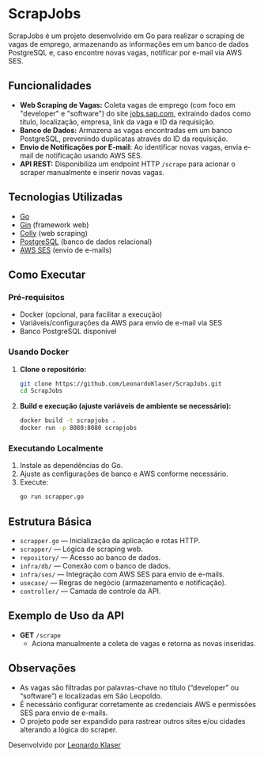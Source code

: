 # ScrapJobs

ScrapJobs é um projeto desenvolvido em Go para realizar o scraping de vagas de emprego, armazenando as informações em um banco de dados PostgreSQL e, caso encontre novas vagas, notificar por e-mail via AWS SES.

## Funcionalidades

- **Web Scraping de Vagas:** Coleta vagas de emprego (com foco em "developer" e "software") do site [jobs.sap.com](https://jobs.sap.com/search/?q=&locationsearch=S%C3%A3o+Leopoldo&location=S%C3%A3o+Leopoldo&scrollToTable=true), extraindo dados como título, localização, empresa, link da vaga e ID da requisição.
- **Banco de Dados:** Armazena as vagas encontradas em um banco PostgreSQL, prevenindo duplicatas através do ID da requisição.
- **Envio de Notificações por E-mail:** Ao identificar novas vagas, envia e-mail de notificação usando AWS SES.
- **API REST:** Disponibiliza um endpoint HTTP `/scrape` para acionar o scraper manualmente e inserir novas vagas.

## Tecnologias Utilizadas

- [Go](https://golang.org/)
- [Gin](https://github.com/gin-gonic/gin) (framework web)
- [Colly](https://github.com/gocolly/colly) (web scraping)
- [PostgreSQL](https://www.postgresql.org/) (banco de dados relacional)
- [AWS SES](https://aws.amazon.com/ses/) (envio de e-mails)

## Como Executar

### Pré-requisitos

- Docker (opcional, para facilitar a execução)
- Variáveis/configurações da AWS para envio de e-mail via SES
- Banco PostgreSQL disponível

### Usando Docker

1. **Clone o repositório:**
   ```bash
   git clone https://github.com/LeonardoKlaser/ScrapJobs.git
   cd ScrapJobs
   ```

2. **Build e execução (ajuste variáveis de ambiente se necessário):**
   ```bash
   docker build -t scrapjobs .
   docker run -p 8080:8080 scrapjobs
   ```

### Executando Localmente

1. Instale as dependências do Go.
2. Ajuste as configurações de banco e AWS conforme necessário.
3. Execute:
   ```bash
   go run scrapper.go
   ```

## Estrutura Básica

- `scrapper.go` — Inicialização da aplicação e rotas HTTP.
- `scrapper/` — Lógica de scraping web.
- `repository/` — Acesso ao banco de dados.
- `infra/db/` — Conexão com o banco de dados.
- `infra/ses/` — Integração com AWS SES para envio de e-mails.
- `usecase/` — Regras de negócio (armazenamento e notificação).
- `controller/` — Camada de controle da API.

## Exemplo de Uso da API

- **GET** `/scrape`
  - Aciona manualmente a coleta de vagas e retorna as novas inseridas.

## Observações

- As vagas são filtradas por palavras-chave no título (“developer” ou “software”) e localizadas em São Leopoldo.
- É necessário configurar corretamente as credenciais AWS e permissões SES para envio de e-mails.
- O projeto pode ser expandido para rastrear outros sites e/ou cidades alterando a lógica do scraper.


Desenvolvido por [Leonardo Klaser](https://github.com/LeonardoKlaser)
